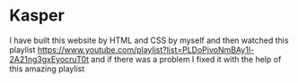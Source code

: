 # Kasper
I have built this website by HTML and CSS by myself and then watched this playlist https://www.youtube.com/playlist?list=PLDoPjvoNmBAy1l-2A21ng3gxEyocruT0t and if there was a problem I fixed it with the help of this amazing playlist
